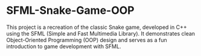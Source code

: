 # SFML-Snake-Game-OOP
This project is a recreation of the classic Snake game, developed in C++ using the SFML (Simple and Fast Multimedia Library). It demonstrates clean Object-Oriented Programming (OOP) design and serves as a fun introduction to game development with SFML.
